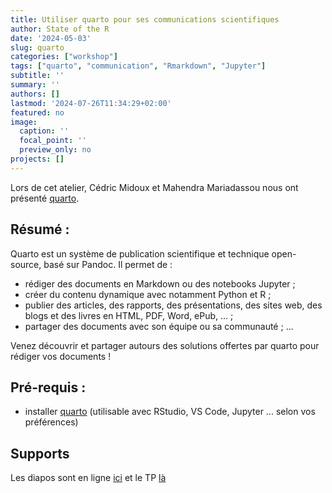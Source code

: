 ```yaml
---
title: Utiliser quarto pour ses communications scientifiques
author: State of the R
date: '2024-05-03'
slug: quarto
categories: ["workshop"]
tags: ["quarto", "communication", "Rmarkdown", "Jupyter"]
subtitle: ''
summary: ''
authors: []
lastmod: '2024-07-26T11:34:29+02:00'
featured: no
image:
  caption: ''
  focal_point: ''
  preview_only: no
projects: []
---
```


Lors de cet atelier, Cédric Midoux et Mahendra Mariadassou nous ont présenté [quarto](https://quarto.org/).

## Résumé :

Quarto est un système de publication scientifique et technique open-source, basé sur Pandoc. Il permet de :

- rédiger des documents en Markdown ou des notebooks Jupyter ;
- créer du contenu dynamique avec notamment Python et R ;
- publier des articles, des rapports, des présentations, des sites web, des blogs et des livres en HTML, PDF, Word, ePub, ... ;
- partager des documents avec son équipe ou sa communauté ;
...

Venez découvrir et partager autours des solutions offertes par quarto pour rédiger vos documents !


## Pré-requis :

- installer [quarto](https://quarto.org/docs/get-started/) (utilisable avec RStudio, VS Code, Jupyter ... selon vos préférences)

## Supports

Les diapos sont en ligne  [ici](http://cedric.midoux.pages.mia.inra.fr/slides/posts/2024-05-03_quarto-happyR/)
et le TP [là](http://cedric.midoux.pages.mia.inra.fr/slides/posts/2022-12-08_quartoblog/)

